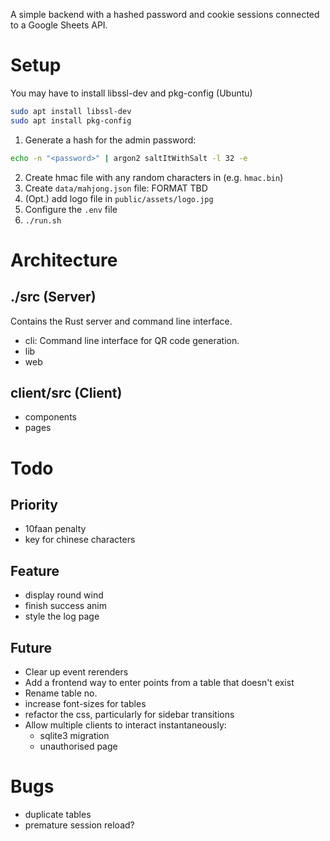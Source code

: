 A simple backend with a hashed password and cookie sessions connected to a Google Sheets API.

# Setup

You may have to install libssl-dev and pkg-config (Ubuntu)

```bash
sudo apt install libssl-dev
sudo apt install pkg-config
```

1. Generate a hash for the admin password:

```bash
echo -n "<password>" | argon2 saltItWithSalt -l 32 -e
```

2. Create hmac file with any random characters in (e.g. `hmac.bin`)
3. Create `data/mahjong.json` file:
   FORMAT TBD
4. (Opt.) add logo file in `public/assets/logo.jpg`
5. Configure the `.env` file
6. `./run.sh`

# Architecture

## ./src (Server)

Contains the Rust server and command line interface.

-   cli: Command line interface for QR code generation.
-   lib
-   web

## client/src (Client)

-   components
-   pages

# Todo

## Priority

-   10faan penalty
-   key for chinese characters

## Feature

-   display round wind
-   finish success anim
-   style the log page

## Future

-   Clear up event rerenders
-   Add a frontend way to enter points from a table that doesn't exist
-   Rename table no.
-   increase font-sizes for tables
-   refactor the css, particularly for sidebar transitions
-   Allow multiple clients to interact instantaneously:
    -   sqlite3 migration
    -   unauthorised page

# Bugs

-   duplicate tables
-   premature session reload?
